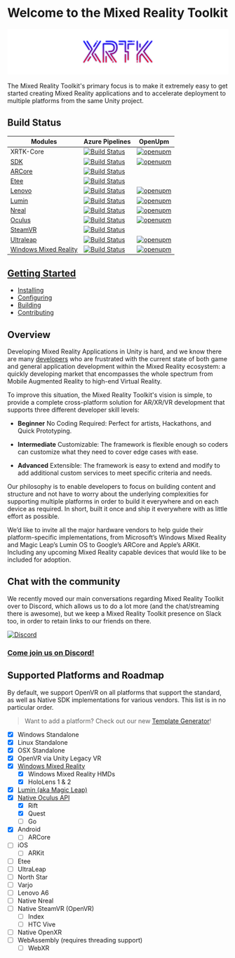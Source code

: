 # Welcome to the Mixed Reality Toolkit

![The Mixed Reality Toolkit](images/Branding/XRTK_Logo_1200x250.png)

The Mixed Reality Toolkit's primary focus is to make it extremely easy to get started creating Mixed Reality applications and to accelerate deployment to multiple platforms from the same Unity project.

## Build Status

| Modules | Azure Pipelines | OpenUpm |
|---|---|---|
|XRTK-Core|[![Build Status](https://dev.azure.com/xrtk/Mixed%20Reality%20Toolkit/_apis/build/status/com.xrtk.core?branchName=master)](https://dev.azure.com/xrtk/Mixed%20Reality%20Toolkit/_build/latest?definitionId=44&branchName=master)|[![openupm](https://img.shields.io/npm/v/com.xrtk.core?label=openupm&registry_uri=https://package.openupm.com)](https://openupm.com/packages/com.xrtk.core/)|
|[SDK](https://github.com/XRTK/SDK)|[![Build Status](https://dev.azure.com/xrtk/Mixed%20Reality%20Toolkit/_apis/build/status/com.xrtk.sdk?branchName=master)](https://dev.azure.com/xrtk/Mixed%20Reality%20Toolkit/_build/latest?definitionId=50&branchName=master)|[![openupm](https://img.shields.io/npm/v/com.xrtk.sdk?label=openupm&registry_uri=https://package.openupm.com)](https://openupm.com/packages/com.xrtk.sdk/)|
|[ARCore](https://github.com/XRTK/ARCore)|[![Build Status](https://dev.azure.com/xrtk/Mixed%20Reality%20Toolkit/_apis/build/status/com.xrtk.arcore?branchName=master)](https://dev.azure.com/xrtk/Mixed%20Reality%20Toolkit/_build/latest?definitionId=56&branchName=master)||
|[Etee](https://github.com/XRTK/Etee)|[![Build Status](https://dev.azure.com/xrtk/Mixed%20Reality%20Toolkit/_apis/build/status/com.xrtk.etee?branchName=master)](https://dev.azure.com/xrtk/Mixed%20Reality%20Toolkit/_build/latest?definitionId=54&branchName=master)||
|[Lenovo](https://github.com/XRTK/Lenovo)|[![Build Status](https://dev.azure.com/xrtk/Mixed%20Reality%20Toolkit/_apis/build/status/com.xrtk.lenovo?branchName=master)](https://dev.azure.com/xrtk/Mixed%20Reality%20Toolkit/_build/latest?definitionId=53&branchName=master)|[![openupm](https://img.shields.io/npm/v/com.xrtk.lenovo?label=openupm&registry_uri=https://package.openupm.com)](https://openupm.com/packages/com.xrtk.lenovo/)|
|[Lumin](https://github.com/XRTK/Lumin)|[![Build Status](https://dev.azure.com/xrtk/Mixed%20Reality%20Toolkit/_apis/build/status/com.xrtk.lumin?branchName=master)](https://dev.azure.com/xrtk/Mixed%20Reality%20Toolkit/_build/latest?definitionId=47&branchName=master)|[![openupm](https://img.shields.io/npm/v/com.xrtk.lumin?label=openupm&registry_uri=https://package.openupm.com)](https://openupm.com/packages/com.xrtk.lumin/)|
|[Nreal](https://github.com/XRTK/Nreal)|[![Build Status](https://dev.azure.com/xrtk/Mixed%20Reality%20Toolkit/_apis/build/status/com.xrtk.nreal?branchName=master)](https://dev.azure.com/xrtk/Mixed%20Reality%20Toolkit/_build/latest?definitionId=52&branchName=master)|[![openupm](https://img.shields.io/npm/v/com.xrtk.nreal?label=openupm&registry_uri=https://package.openupm.com)](https://openupm.com/packages/com.xrtk.nreal/)|
|[Oculus](https://github.com/XRTK/Oculus)|[![Build Status](https://dev.azure.com/xrtk/Mixed%20Reality%20Toolkit/_apis/build/status/com.xrtk.oculus?branchName=master)](https://dev.azure.com/xrtk/Mixed%20Reality%20Toolkit/_build/latest?definitionId=48&branchName=master)|[![openupm](https://img.shields.io/npm/v/com.xrtk.oculus?label=openupm&registry_uri=https://package.openupm.com)](https://openupm.com/packages/com.xrtk.oculus/)|
|[SteamVR](https://github.com/XRTK/SteamVR)|[![Build Status](https://dev.azure.com/xrtk/Mixed%20Reality%20Toolkit/_apis/build/status/com.xrtk.steamvr?branchName=master)](https://dev.azure.com/xrtk/Mixed%20Reality%20Toolkit/_build/latest?definitionId=55&branchName=master)||
|[Ultraleap](https://github.com/XRTK/Ultraleap)|[![Build Status](https://dev.azure.com/xrtk/Mixed%20Reality%20Toolkit/_apis/build/status/com.xrtk.ultraleap?branchName=master)](https://dev.azure.com/xrtk/Mixed%20Reality%20Toolkit/_build/latest?definitionId=51&branchName=master)|[![openupm](https://img.shields.io/npm/v/com.xrtk.ultraleap?label=openupm&registry_uri=https://package.openupm.com)](https://openupm.com/packages/com.xrtk.ultraleap/)|
|[Windows Mixed Reality](https://github.com/XRTK/WindowsMixedReality)|[![Build Status](https://dev.azure.com/xrtk/Mixed%20Reality%20Toolkit/_apis/build/status/com.xrtk.wmr?branchName=master)](https://dev.azure.com/xrtk/Mixed%20Reality%20Toolkit/_build/latest?definitionId=49&branchName=master)|[![openupm](https://img.shields.io/npm/v/com.xrtk.wmr?label=openupm&registry_uri=https://package.openupm.com)](https://openupm.com/packages/com.xrtk.wmr/)|

## [Getting Started](articles/00-GettingStarted.md)

- [Installing](articles/00-GettingStarted.md#adding-the-mixed-reality-toolkit-to-your-project)
- [Configuring](articles/00-GettingStarted.md#configure-your-base-scene)
- [Building](articles/00-GettingStarted.md#build-and-play)
- [Contributing](CONTRIBUTING.md)

## Overview

Developing Mixed Reality Applications in Unity is hard, and we know there are many [developers](./CONTRIBUTORS.md) who are frustrated with the current state of both game and general application development within the Mixed Reality ecosystem: a quickly developing market that encompasses the whole spectrum from Mobile Augmented Reality to high-end Virtual Reality.

To improve this situation, the Mixed Reality Toolkit's vision is simple, to provide a complete cross-platform solution for AR/XR/VR development that supports three different developer skill levels:

- **Beginner** No Coding Required: Perfect for artists, Hackathons, and Quick Prototyping.

- **Intermediate** Customizable: The framework is flexible enough so coders can customize what they need to cover edge cases with ease.

- **Advanced** Extensible: The framework is easy to extend and modify to add additional custom services to meet specific criteria and needs.

Our philosophy is to enable developers to focus on building content and structure and not have to worry about the underlying complexities for supporting multiple platforms in order to build it everywhere and on each device as required.  In short, built it once and ship it everywhere with as little effort as possible.

We’d like to invite all the major hardware vendors to help guide their platform-specific implementations, from Microsoft’s Windows Mixed Reality and Magic Leap’s Lumin OS to Google’s ARCore and Apple’s ARKit.  Including any upcoming Mixed Reality capable devices that would like to be included for adoption.

## Chat with the community

We recently moved our main conversations regarding Mixed Reality Toolkit over to Discord, which allows us to do a lot more (and the chat/streaming there is awesome), but we keep a Mixed Reality Toolkit presence on Slack too, in order to retain links to our friends on there.

[![Discord](https://cdn0.iconfinder.com/data/icons/free-social-media-set/24/discord-128.png)](https://t.co/UeUSVjnoIZ?amp=1)

### [Come join us on Discord!](https://t.co/UeUSVjnoIZ?amp=1)

## Supported Platforms and Roadmap

By default, we support OpenVR on all platforms that support the standard, as well as Native SDK implementations for various vendors. This list is in no particular order.

> Want to add a platform? Check out our new [Template Generator](articles/03-template-generator.md#platform-template-generation)!

- [x] Windows Standalone
- [x] Linux Standalone
- [x] OSX Standalone
- [x] OpenVR via Unity Legacy VR
- [x] [Windows Mixed Reality](https://github.com/XRTK/WindowsMixedReality)
  - [x] Windows Mixed Reality HMDs
  - [x] HoloLens 1 & 2
- [x] [Lumin (aka Magic Leap)](https://github.com/XRTK/Lumin)
- [x] [Native Oculus API](https://github.com/XRTK/Oculus)
  - [x] Rift
  - [x] Quest
  - [ ] Go
- [x] Android
  - [ ] ARCore
- [ ] iOS
  - [ ] ARKit
- [ ] Etee
- [ ] UltraLeap
- [ ] North Star
- [ ] Varjo
- [ ] Lenovo A6
- [ ] Native Nreal
- [ ] Native SteamVR (OpenVR)
  - [ ] Index
  - [ ] HTC Vive
- [ ] Native OpenXR
- [ ] WebAssembly (requires threading support)
  - [ ] WebXR
